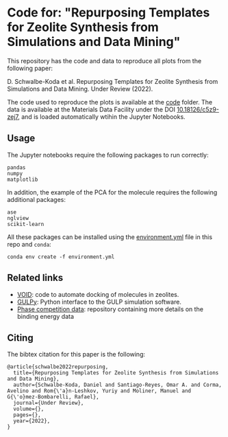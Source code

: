 # Code for: "Repurposing Templates for Zeolite Synthesis from Simulations and Data Mining"

This repository has the code and data to reproduce all plots from the following paper:

D. Schwalbe-Koda et al. Repurposing Templates for Zeolite Synthesis from Simulations and Data Mining. Under Review (2022).

The code used to reproduce the plots is available at the [code](code/) folder. The data is available at the Materials Data Facility under the DOI [10.18126/c5z9-zej7](https://doi.org/10.18126/c5z9-zej7), and is loaded automatically wtihin the Jupyter Notebooks.

## Usage

The Jupyter notebooks require the following packages to run correctly:

```
pandas
numpy
matplotlib
```

In addition, the example of the PCA for the molecule requires the following additional packages:

```
ase
nglview
scikit-learn
```

All these packages can be installed using the [environment.yml](environment.yml) file in this repo and `conda`:

```
conda env create -f environment.yml
```

## Related links

 - [VOID](https://github.com/learningmatter-mit/VOID): code to automate docking of molecules in zeolites.
 - [GULPy](https://github.com/learningmatter-mit/gulpy): Python interface to the GULP simulation software.
 - [Phase competition data](https://github.com/learningmatter-mit/Zeolite-Phase-Competition): repository containing more details on the binding energy data

## Citing

The bibtex citation for this paper is the following:

```
@article{schwalbe2022repurposing,
  title={Repurposing Templates for Zeolite Synthesis from Simulations and Data Mining},
  author={Schwalbe-Koda, Daniel and Santiago-Reyes, Omar A. and Corma, Avelino and Rom{\'a}n-Leshkov, Yuriy and Moliner, Manuel and G{\'o}mez-Bombarelli, Rafael},
  journal={Under Review},
  volume={},
  pages={},
  year={2022},
}
```
